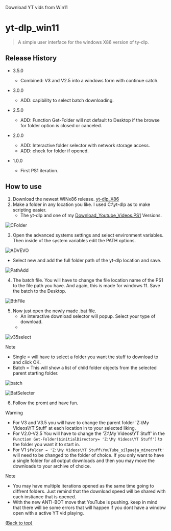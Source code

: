Download YT vids from Win11

# yt-dlp_win11
> A simple user interface for the windows X86  version of  ty-dlp.

## Release History
* 3.5.0
    * Combined: V3 and V2.5 into a windows form with continue catch.
* 3.0.0
    * ADD: capibility to select batch downloading.

* 2.5.0
    * ADD: Function Get-Folder will not default to Desktop if the browse for folder option is closed or canceled. 
* 2.0.0
    * ADD: Interactive folder selector with network storage access.
    * ADD: check for folder if opened.  

* 1.0.0
    * First PS1 iteration.



## How to use

1. Download the newest WINx86 release. [yt-dlp_X86][yt-dlp_X86]  
2. Make a folder in any location you like. I used C:\yt-dlp  as to make scripting easier.
   - The yt-dlp and one of my [Download_Youtube_Videos.PS1][Rleases] Versions.
   
![CFolder]

3. Open the advanced systems settings and select environment variables. Then inside of the system variables edit the PATH options.
  
![ADVEVO]

   - Select new and add the full folder path of the yt-dlp location and save.
  
![PathAdd]

4. The batch file. You will have to change the file location name of the PS1 to the file path you have. And again, this is made for windows 11. Save the batch to the Desktop.

![BthFile]

5. Now just open the newly made .bat file. 
   - An interactive download selector will popup. Select your type of download.
   - 
![v35select]

>[!Note]
> - Single = will have to select a folder you want the stuff to download to and click OK.
> - Batch = This will show a list of child folder objects from the selected parent starting folder.


![batch]

![BatSelecter]

6. Follow the promt and have fun.

>[!WARNING]
> - For V3 and V3.5 you will have to change the parent folder 'Z:\My Videos\YT Stuff' at each location in to your selected liking.
> - For V2.0-V2.5 You will have to change the 'Z:\My Videos\YT Stuff' in the  `Function Get-Folder($initialDirectory= 'Z:\My Videos\YT Stuff')` to the folder you want it to start in.
> - For V1 `$folder = 'Z:\My Videos\YT Stuff\YouTube_silpaeja_minecraft'` will need to be changed to the folder of choice. If you only want to have a single folder for all output downloads and then you may move the downloads to your archive of choice.

> [!NOTE]
> - You may have multiple iterations opened as the same time going to diffrent folders. Just remind that the download speed will be shared with each instiance that is opened.
> - With the new ANTI-BOT move that YouTube is pushing. keep in mind that there will be some errors that will happen if you dont have a window open with a active YT vid playing. 

[(Back to top)](#yt-dlp_win11)

<!-- Markdown link & img dfn's -->
[Parsiteytdlp]: https://github.com/yt-dlp/yt-dlp
[batch]: https://github.com/CunaGreenleaf/yt-dlp_win11/blob/main/How%20to%20use/Photos/Screenshot%202024-12-28%20224449.png
[v35select]: https://github.com/CunaGreenleaf/yt-dlp_win11/blob/main/How%20to%20use/Photos/Screenshot%202024-12-28%20224345.png
[yt-dlp_X86]: https://github.com/yt-dlp/yt-dlp/releases/latest/download/yt-dlp_x86.exe
[CFolder]: https://github.com/CunaGreenleaf/yt-dlp_win11/blob/main/How%20to%20use/Photos/Screenshot%202024-03-20%20162328.png
[ADVEVO]: https://github.com/CunaGreenleaf/yt-dlp_win11/blob/main/How%20to%20use/Photos/Screenshot%202024-03-20%20162810.png
[PathAdd]: https://github.com/CunaGreenleaf/yt-dlp_win11/blob/main/How%20to%20use/Photos/Screenshot%202024-03-20%20163221.png
[BthFile]: https://github.com/CunaGreenleaf/yt-dlp_win11/blob/main/How%20to%20use/Photos/Screenshot%202024-03-20%20164449.png
[BatSelecter]: https://github.com/CunaGreenleaf/yt-dlp_win11/blob/main/How%20to%20use/Photos/Screenshot%202024-05-03%20131654.png
[Rleases]: https://github.com/CunaGreenleaf/yt-dlp_win11/tree/main/Releases

